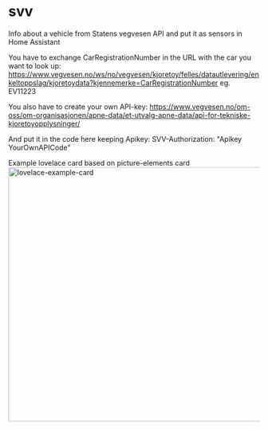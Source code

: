 # svv
Info about a vehicle from Statens vegvesen API and put it as sensors in Home Assistant

You have to exchange CarRegistrationNumber in the URL with the car you want to look up:
https://www.vegvesen.no/ws/no/vegvesen/kjoretoy/felles/datautlevering/enkeltoppslag/kjoretoydata?kjennemerke=CarRegistrationNumber eg. EV11223

You also have to create your own API-key: 
https://www.vegvesen.no/om-oss/om-organisasjonen/apne-data/et-utvalg-apne-data/api-for-tekniske-kjoretoyopplysninger/

And put it in the code here keeping Apikey:
SVV-Authorization: "Apikey YourOwnAPICode"

Example lovelace card based on picture-elements card
<img width="511" alt="lovelace-example-card" src="https://user-images.githubusercontent.com/125091134/220125079-28f7789a-820f-4121-808f-ac7422dccbcb.png">
